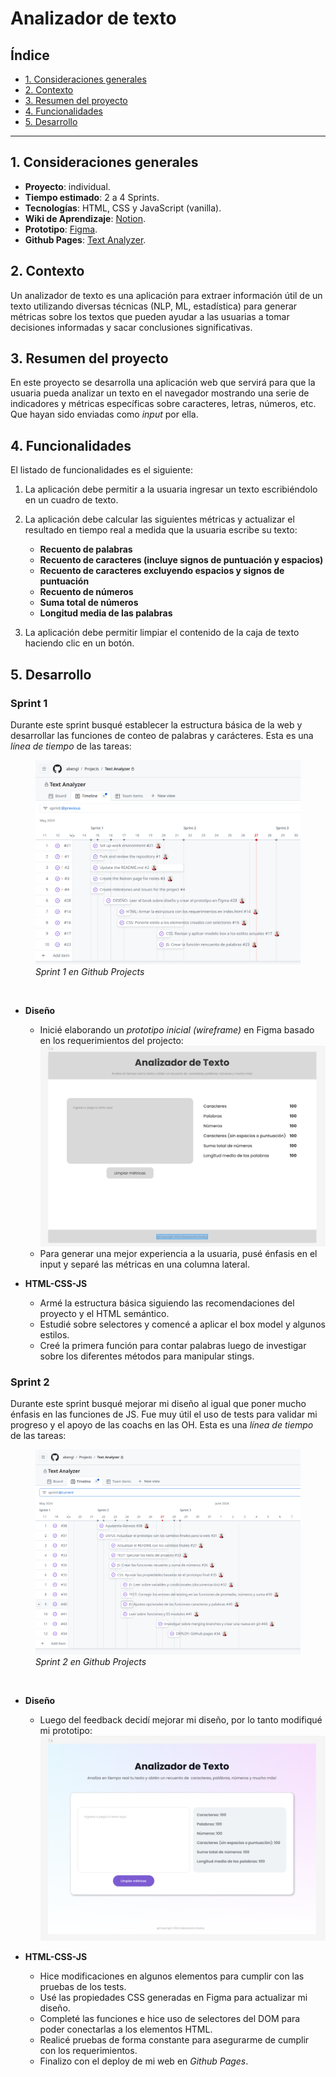 # Analizador de texto

## Índice

* [1. Consideraciones generales](#1-consideraciones-generales)
* [2. Contexto](#2-contexto)
* [3. Resumen del proyecto](#3-resumen-del-proyecto)
* [4. Funcionalidades](#4-funcionalidades)
* [5. Desarrollo](#5-desarrollo)

***

## 1. Consideraciones generales

- **Proyecto**: individual.
- **Tiempo estimado**: 2 a 4 Sprints.
- **Tecnologías**: HTML, CSS y JavaScript (vanilla).
- **Wiki de Aprendizaje**: [Notion](https://buttered-accordion-f01.notion.site/P1-Analizador-de-Textos-2366ec2287024ae397bbb358ecafc50e?pvs=4).
- **Prototipo**: [Figma](https://www.figma.com/design/Ta7gMoQJfuiPvfCvKBipFS/Text-Analyzer?node-id=0-1&t=GmOdad4uQQkZBP1e-1).
- **Github Pages**: [Text Analyzer](https://abengl.github.io/DEV015-text-analyzer/).


## 2. Contexto

Un analizador de texto es una aplicación para extraer información útil de un
texto utilizando diversas técnicas (NLP, ML, estadística) para generar métricas sobre los textos que pueden ayudar a las usuarias a
tomar decisiones informadas y sacar conclusiones significativas.

## 3. Resumen del proyecto

En este proyecto se desarrolla una aplicación web que servirá para que la usuaria
pueda analizar un texto en el navegador mostrando una serie de indicadores y
métricas específicas sobre caracteres, letras, números, etc. Que hayan sido
enviadas como _input_ por ella. 

## 4. Funcionalidades

El listado de funcionalidades es el siguiente:

1. La aplicación debe permitir a la usuaria ingresar un texto escribiéndolo
en un cuadro de texto.

2. La aplicación debe calcular las siguientes métricas y actualizar el
resultado en tiempo real a medida que la usuaria escribe su texto:

    - **Recuento de palabras**
    - **Recuento de caracteres (incluye signos de puntuación y espacios)**
    - **Recuento de caracteres excluyendo espacios y signos de puntuación**
    - **Recuento de números**
    - **Suma total de números**
    - **Longitud media de las palabras**

3. La aplicación debe permitir limpiar el contenido de la caja de texto haciendo
clic en un botón.

## 5. Desarrollo

### Sprint 1
Durante este sprint busqué establecer la estructura básica de la web y desarrollar las funciones de conteo de palabras y carácteres. 
Esta es una <i>línea de tiempo</i> de las tareas:
<figure>
  <img src="img/sprint1.png" alt="github projects timeline" width="700">
  <figcaption><i>Sprint 1 en Github Projects</i></figcaption>
</figure><br>

* **Diseño**

  - Inicié elaborando un <i>prototipo inicial (wireframe)</i> en Figma basado en los requerimientos del projecto:
!["Prototipo versión 1.1"](img/Prototype1.png)
  - Para generar una mejor experiencia a la usuaria, pusé énfasis en el input y separé las métricas en una columna lateral. 
* **HTML-CSS-JS**
  - Armé la estructura básica siguiendo las recomendaciones del proyecto y el HTML semántico.
  - Estudié sobre selectores y comencé a aplicar el box model y algunos estilos.
  - Creé la primera función para contar palabras luego de investigar sobre los diferentes métodos para manipular stings.

### Sprint 2
Durante este sprint busqué mejorar mi diseño al igual que poner mucho énfasis en las funciones de JS. Fue muy útil el uso de tests para validar mi progreso y el apoyo de las coachs en las OH.
Esta es una <i>línea de tiempo</i> de las tareas:
<figure>
  <img src="img/sprint2.png" alt="github projects timeline" width="700">
  <figcaption><i>Sprint 2 en Github Projects</i></figcaption>
</figure><br>

* **Diseño**

  - Luego del feedback decidí mejorar mi diseño, por lo tanto modifiqué mi prototipo:
!["Prototipo versión 1.2"](img/Prototype2.png) 
* **HTML-CSS-JS**
  - Hice modificaciones en algunos elementos para cumplir con las pruebas de los tests.
  - Usé las propiedades CSS generadas en Figma para actualizar mi diseño.
  - Completé las funciones e hice uso de selectores del DOM para poder conectarlas a los elementos HTML.
  - Realicé pruebas de forma constante para asegurarme de cumplir con los requerimientos.
  - Finalizo con el deploy de mi web en <i>Github Pages</i>.


